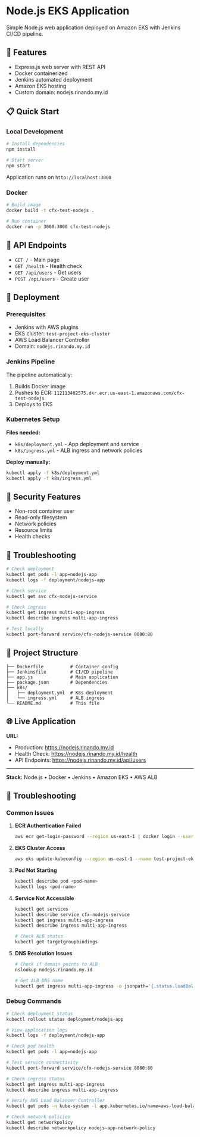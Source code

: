 # Node.js EKS Application

Simple Node.js web application deployed on Amazon EKS with Jenkins CI/CD pipeline.

## 🚀 Features

- Express.js web server with REST API
- Docker containerized
- Jenkins automated deployment
- Amazon EKS hosting
- Custom domain: nodejs.rinando.my.id

## 📋 Quick Start

### Local Development

```bash
# Install dependencies
npm install

# Start server
npm start
```

Application runs on `http://localhost:3000`

### Docker

```bash
# Build image
docker build -t cfx-test-nodejs .

# Run container
docker run -p 3000:3000 cfx-test-nodejs
```

## 🔧 API Endpoints

- `GET /` - Main page
- `GET /health` - Health check
- `GET /api/users` - Get users
- `POST /api/users` - Create user

## 🚀 Deployment

### Prerequisites

- Jenkins with AWS plugins
- EKS cluster: `test-project-eks-cluster`
- AWS Load Balancer Controller
- Domain: `nodejs.rinando.my.id`

### Jenkins Pipeline

The pipeline automatically:
1. Builds Docker image
2. Pushes to ECR: `112113402575.dkr.ecr.us-east-1.amazonaws.com/cfx-test-nodejs`
3. Deploys to EKS

### Kubernetes Setup

**Files needed:**
- `k8s/deployment.yml` - App deployment and service
- `k8s/ingress.yml` - ALB ingress and network policies

**Deploy manually:**
```bash
kubectl apply -f k8s/deployment.yml
kubectl apply -f k8s/ingress.yml
```

## 🔐 Security Features

- Non-root container user
- Read-only filesystem
- Network policies
- Resource limits
- Health checks

## 🐛 Troubleshooting

```bash
# Check deployment
kubectl get pods -l app=nodejs-app
kubectl logs -f deployment/nodejs-app

# Check service
kubectl get svc cfx-nodejs-service

# Check ingress
kubectl get ingress multi-app-ingress
kubectl describe ingress multi-app-ingress

# Test locally
kubectl port-forward service/cfx-nodejs-service 8080:80
```

## 📂 Project Structure

```
├── Dockerfile          # Container config
├── Jenkinsfile         # CI/CD pipeline
├── app.js              # Main application
├── package.json        # Dependencies
├── k8s/
│   ├── deployment.yml  # K8s deployment
│   └── ingress.yml     # ALB ingress
└── README.md           # This file
```

## 🌐 Live Application

**URL:** 
- Production: https://nodejs.rinando.my.id
- Health Check: https://nodejs.rinando.my.id/health
- API Endpoints: https://nodejs.rinando.my.id/api/users
---

**Stack:** Node.js • Docker • Jenkins • Amazon EKS • AWS ALB

## 🚨 Troubleshooting

### Common Issues

1. **ECR Authentication Failed**
   ```bash
   aws ecr get-login-password --region us-east-1 | docker login --username AWS --password-stdin <account-id>.dkr.ecr.us-east-1.amazonaws.com
   ```

2. **EKS Cluster Access**
   ```bash
   aws eks update-kubeconfig --region us-east-1 --name test-project-eks-cluster
   ```

3. **Pod Not Starting**
   ```bash
   kubectl describe pod <pod-name>
   kubectl logs <pod-name>
   ```

4. **Service Not Accessible**
   ```bash
   kubectl get services
   kubectl describe service cfx-nodejs-service
   kubectl get ingress multi-app-ingress
   kubectl describe ingress multi-app-ingress
   
   # Check ALB status
   kubectl get targetgroupbindings
   ```

5. **DNS Resolution Issues**
   ```bash
   # Check if domain points to ALB
   nslookup nodejs.rinando.my.id
   
   # Get ALB DNS name
   kubectl get ingress multi-app-ingress -o jsonpath='{.status.loadBalancer.ingress[0].hostname}'
   ```

### Debug Commands

```bash
# Check deployment status
kubectl rollout status deployment/nodejs-app

# View application logs
kubectl logs -f deployment/nodejs-app

# Check pod health
kubectl get pods -l app=nodejs-app

# Test service connectivity
kubectl port-forward service/cfx-nodejs-service 8080:80

# Check ingress status
kubectl get ingress multi-app-ingress
kubectl describe ingress multi-app-ingress

# Verify AWS Load Balancer Controller
kubectl get pods -n kube-system -l app.kubernetes.io/name=aws-load-balancer-controller

# Check network policies
kubectl get networkpolicy
kubectl describe networkpolicy nodejs-app-network-policy

```
